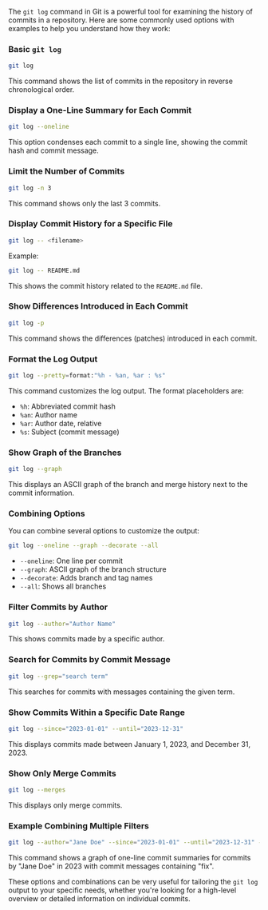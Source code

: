 The `git log` command in Git is a powerful tool for examining the history of commits in a repository. Here are some commonly used options with examples to help you understand how they work:

### Basic `git log`

```bash
git log
```
This command shows the list of commits in the repository in reverse chronological order.

### Display a One-Line Summary for Each Commit

```bash
git log --oneline
```
This option condenses each commit to a single line, showing the commit hash and commit message.

### Limit the Number of Commits

```bash
git log -n 3
```
This command shows only the last 3 commits.

### Display Commit History for a Specific File

```bash
git log -- <filename>
```
Example:
```bash
git log -- README.md
```
This shows the commit history related to the `README.md` file.

### Show Differences Introduced in Each Commit

```bash
git log -p
```
This command shows the differences (patches) introduced in each commit.

### Format the Log Output

```bash
git log --pretty=format:"%h - %an, %ar : %s"
```
This command customizes the log output. The format placeholders are:
- `%h`: Abbreviated commit hash
- `%an`: Author name
- `%ar`: Author date, relative
- `%s`: Subject (commit message)

### Show Graph of the Branches

```bash
git log --graph
```
This displays an ASCII graph of the branch and merge history next to the commit information.

### Combining Options

You can combine several options to customize the output:
```bash
git log --oneline --graph --decorate --all
```
- `--oneline`: One line per commit
- `--graph`: ASCII graph of the branch structure
- `--decorate`: Adds branch and tag names
- `--all`: Shows all branches

### Filter Commits by Author

```bash
git log --author="Author Name"
```
This shows commits made by a specific author.

### Search for Commits by Commit Message

```bash
git log --grep="search term"
```
This searches for commits with messages containing the given term.

### Show Commits Within a Specific Date Range

```bash
git log --since="2023-01-01" --until="2023-12-31"
```
This displays commits made between January 1, 2023, and December 31, 2023.

### Show Only Merge Commits

```bash
git log --merges
```
This displays only merge commits.

### Example Combining Multiple Filters

```bash
git log --author="Jane Doe" --since="2023-01-01" --until="2023-12-31" --grep="fix" --oneline --graph
```
This command shows a graph of one-line commit summaries for commits by "Jane Doe" in 2023 with commit messages containing "fix".

These options and combinations can be very useful for tailoring the `git log` output to your specific needs, whether you're looking for a high-level overview or detailed information on individual commits.
